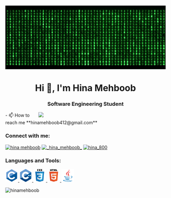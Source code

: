 <p align="center" >
  <img  width="700" height="200"src=https://github.com/HinaMehboob/HinaMehboob/blob/main/3dc98e10a8cef3affa7c30e4b79453bc.gif>
</p>
  <h1 align="center">Hi 👋, I'm Hina Mehboob</h1>
<h3 align="center">Software Engineering Student</h3>
<img align="right" width="400" src="https://gifdb.com/images/high/animated-chock-coding-c78f6elj32sfoi8q.gif">
- 📫 How to reach me **hinamehboob412@gmail.com**

<h3 align="left">Connect with me:</h3>
<p align="left">
<a href="https://linkedin.com/in/hina mehboob" target="blank"><img align="center" src="https://raw.githubusercontent.com/rahuldkjain/github-profile-readme-generator/master/src/images/icons/Social/linked-in-alt.svg" alt="hina mehboob" height="30" width="40" /></a>
<a href="https://instagram.com/_hina_mehboob_" target="blank"><img align="center" src="https://raw.githubusercontent.com/rahuldkjain/github-profile-readme-generator/master/src/images/icons/Social/instagram.svg" alt="_hina_mehboob_" height="30" width="40" /></a>
<a href="https://www.leetcode.com/hina_800" target="blank"><img align="center" src="https://raw.githubusercontent.com/rahuldkjain/github-profile-readme-generator/master/src/images/icons/Social/leet-code.svg" alt="hina_800" height="30" width="40" /></a>
</p>

<h3 align="left">Languages and Tools:</h3>
<p align="left"> <a href="https://www.cprogramming.com/" target="_blank" rel="noreferrer"> <img src="https://raw.githubusercontent.com/devicons/devicon/master/icons/c/c-original.svg" alt="c" width="40" height="40"/> </a> <a href="https://www.w3schools.com/cpp/" target="_blank" rel="noreferrer"> <img src="https://raw.githubusercontent.com/devicons/devicon/master/icons/cplusplus/cplusplus-original.svg" alt="cplusplus" width="40" height="40"/> </a> <a href="https://www.w3schools.com/css/" target="_blank" rel="noreferrer"> <img src="https://raw.githubusercontent.com/devicons/devicon/master/icons/css3/css3-original-wordmark.svg" alt="css3" width="40" height="40"/> </a> <a href="https://www.w3.org/html/" target="_blank" rel="noreferrer"> <img src="https://raw.githubusercontent.com/devicons/devicon/master/icons/html5/html5-original-wordmark.svg" alt="html5" width="40" height="40"/> </a> <a href="https://www.java.com" target="_blank" rel="noreferrer"> <img src="https://raw.githubusercontent.com/devicons/devicon/master/icons/java/java-original.svg" alt="java" width="40" height="40"/> </a> </p>

<p><img align="center" src="https://github-readme-stats.vercel.app/api/top-langs?username=hinamehboob&show_icons=true&locale=en&layout=compact" alt="hinamehboob" /></p>







